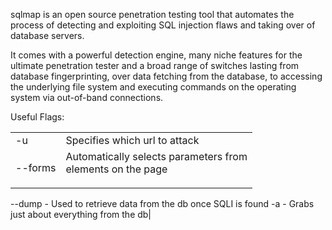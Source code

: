 sqlmap is an open source penetration testing tool that automates the process of detecting and exploiting SQL injection flaws and taking over of database servers. 

It comes with a powerful detection engine, many niche features for the ultimate penetration tester and a broad range of switches lasting from database fingerprinting, over data fetching from the database, to accessing the underlying file system and executing commands on the operating system via out-of-band connections.

Useful Flags:

|   |   |
|---|---|
|-u|Specifies which url to attack|
|--forms|Automatically selects parameters from <form> elements on the page|
--dump  - Used to retrieve data from the db once SQLI is found
-a    -  Grabs just about everything from the db|





